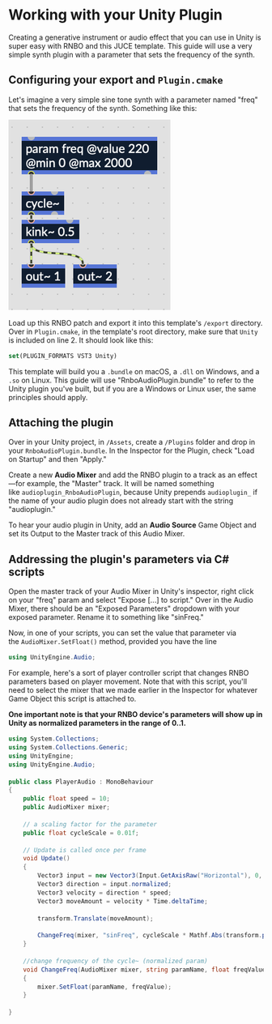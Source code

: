 # Working with your Unity Plugin

Creating a generative instrument or audio effect that you can use in Unity is super easy with RNBO and this JUCE template. This guide will use a very simple synth plugin with a parameter that sets the frequency of the synth.

## Configuring your export and `Plugin.cmake`

Let's imagine a very simple sine tone synth with a parameter named "freq" that sets the frequency of the synth. Something like this:

![Unity Simple Synth](img/unitysimple1.png)

Load up this RNBO patch and export it into this template's `/export` directory. Over in `Plugin.cmake`, in the template's root directory, make sure that `Unity` is included on line 2. It should look like this:

```CMake
set(PLUGIN_FORMATS VST3 Unity)
```

This template will build you a `.bundle` on macOS, a `.dll` on Windows, and a `.so` on Linux. This guide will use "RnboAudioPlugin.bundle" to refer to the Unity plugin you've built, but if you are a Windows or Linux user, the same principles should apply.

## Attaching the plugin

Over in your Unity project, in `/Assets`, create a `/Plugins` folder and drop in your `RnboAudioPlugin.bundle`. In the Inspector for the Plugin, check "Load on Startup" and then "Apply."

Create a new **Audio Mixer** and add the RNBO plugin to a track as an effect—for example, the "Master" track. It will be named something like `audioplugin_RnboAudioPlugin`, because Unity prepends `audioplugin_` if the name of your audio plugin does not already start with the string "audioplugin."

To hear your audio plugin in Unity, add an **Audio Source** Game Object and set its Output to the Master track of this Audio Mixer. 

## Addressing the plugin's parameters via C# scripts

Open the master track of your Audio Mixer in Unity's inspector, right click on your "freq" param and select "Expose [...] to script." Over in the Audio Mixer, there should be an "Exposed Parameters" dropdown with your exposed parameter. Rename it to something like "sinFreq."

Now, in one of your scripts, you can set the value that parameter via the `AudioMixer.SetFloat()` method, provided you have the line 

```C#
using UnityEngine.Audio;
```

For example, here's a sort of player controller script that changes RNBO parameters based on player movement. Note that with this script, you'll need to select the mixer that we made earlier in the Inspector for whatever Game Object this script is attached to.

**One important note is that your RNBO device's parameters will show up in Unity as normalized parameters in the range of 0..1.**

```C#
using System.Collections;
using System.Collections.Generic;
using UnityEngine;
using UnityEngine.Audio;

public class PlayerAudio : MonoBehaviour
{
    public float speed = 10;
    public AudioMixer mixer;

    // a scaling factor for the parameter
    public float cycleScale = 0.01f;

    // Update is called once per frame
    void Update()
    {
        Vector3 input = new Vector3(Input.GetAxisRaw("Horizontal"), 0, Input.GetAxisRaw("Vertical"));
        Vector3 direction = input.normalized;
        Vector3 velocity = direction * speed;
        Vector3 moveAmount = velocity * Time.deltaTime;

        transform.Translate(moveAmount);

        ChangeFreq(mixer, "sinFreq", cycleScale * Mathf.Abs(transform.position.x));
    }

    //change frequency of the cycle~ (normalized param)
    void ChangeFreq(AudioMixer mixer, string paramName, float freqValue)
    {
        mixer.SetFloat(paramName, freqValue);
    }

}
```
